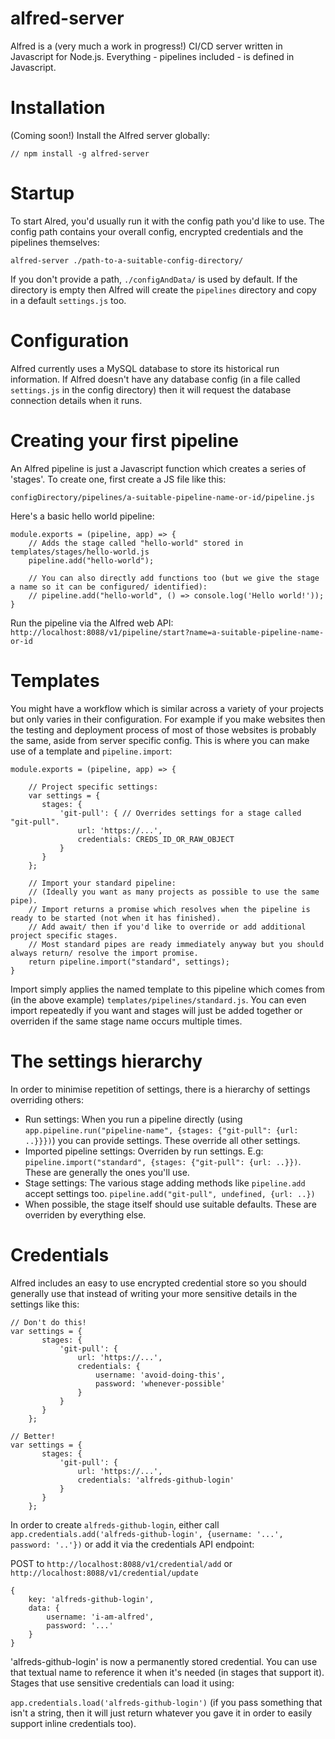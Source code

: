 # alfred-server
Alfred is a (very much a work in progress!) CI/CD server written in Javascript for Node.js. Everything - pipelines included - is defined in Javascript.

# Installation

(Coming soon!) Install the Alfred server globally:

```
// npm install -g alfred-server
```

# Startup

To start Alred, you'd usually run it with the config path you'd like to use. The config path contains your overall config, encrypted credentials and the pipelines themselves:

```
alfred-server ./path-to-a-suitable-config-directory/
```

If you don't provide a path, `./configAndData/` is used by default. If the directory is empty then Alfred will create the `pipelines` directory and copy in a default `settings.js` too.

# Configuration

Alfred currently uses a MySQL database to store its historical run information. If Alfred doesn't have any database config (in a file called `settings.js` in the config directory) then it will request the database connection details when it runs.

# Creating your first pipeline

An Alfred pipeline is just a Javascript function which creates a series of 'stages'. To create one, first create a JS file like this:

`configDirectory/pipelines/a-suitable-pipeline-name-or-id/pipeline.js`

Here's a basic hello world pipeline:

```
module.exports = (pipeline, app) => {
    // Adds the stage called "hello-world" stored in templates/stages/hello-world.js
	pipeline.add("hello-world");
	
	// You can also directly add functions too (but we give the stage a name so it can be configured/ identified):
	// pipeline.add("hello-world", () => console.log('Hello world!'));
}
```

Run the pipeline via the Alfred web API:
`http://localhost:8088/v1/pipeline/start?name=a-suitable-pipeline-name-or-id`

# Templates

You might have a workflow which is similar across a variety of your projects but only varies in their configuration. For example if you make websites then the testing and deployment process of most of those websites is probably the same, aside from server specific config. This is where you can make use of a template and `pipeline.import`:

```
module.exports = (pipeline, app) => {
    
	// Project specific settings:
    var settings = {
       stages: {
           'git-pull': { // Overrides settings for a stage called "git-pull".
			   url: 'https://...',
			   credentials: CREDS_ID_OR_RAW_OBJECT
		   }
       }
    };
    
    // Import your standard pipeline:
    // (Ideally you want as many projects as possible to use the same pipe).
    // Import returns a promise which resolves when the pipeline is ready to be started (not when it has finished).
    // Add await/ then if you'd like to override or add additional project specific stages.
	// Most standard pipes are ready immediately anyway but you should always return/ resolve the import promise.
    return pipeline.import("standard", settings);
}
```

Import simply applies the named template to this pipeline which comes from (in the above example) `templates/pipelines/standard.js`. You can even import repeatedly if you want and stages will just be added together or overriden if the same stage name occurs multiple times.

# The settings hierarchy

In order to minimise repetition of settings, there is a hierarchy of settings overriding others:

* Run settings: When you run a pipeline directly (using `app.pipeline.run("pipeline-name", {stages: {"git-pull": {url: ..}}})`) you can provide settings. These override all other settings.
* Imported pipeline settings: Overriden by run settings. E.g: `pipeline.import("standard", {stages: {"git-pull": {url: ..}})`. These are generally the ones you'll use.
* Stage settings: The various stage adding methods like `pipeline.add` accept settings too. `pipeline.add("git-pull", undefined, {url: ..})`
* When possible, the stage itself should use suitable defaults. These are overriden by everything else.

# Credentials

Alfred includes an easy to use encrypted credential store so you should generally use that instead of writing your more sensitive details in the settings like this:

```
// Don't do this!
var settings = {
       stages: {
           'git-pull': {
			   url: 'https://...',
			   credentials: {
			       username: 'avoid-doing-this',
				   password: 'whenever-possible'
			   }
		   }
       }
    };
```

```
// Better!
var settings = {
       stages: {
           'git-pull': {
			   url: 'https://...',
			   credentials: 'alfreds-github-login'
		   }
       }
    };
```

In order to create `alfreds-github-login`, either call `app.credentials.add('alfreds-github-login', {username: '...', password: '..'})` or add it via the credentials API endpoint:

POST to `http://localhost:8088/v1/credential/add` or `http://localhost:8088/v1/credential/update`
```
{
	key: 'alfreds-github-login',
	data: {
	    username: 'i-am-alfred',
		password: '...'
	}
}
```

'alfreds-github-login' is now a permanently stored credential. You can use that textual name to reference it when it's needed (in stages that support it). Stages that use sensitive credentials can load it using:

`app.credentials.load('alfreds-github-login')` (if you pass something that isn't a string, then it will just return whatever you gave it in order to easily support inline credentials too).
